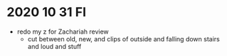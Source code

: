 # 2020 10 31 FI

- redo my z for Zachariah review
  - cut between old, new, and clips of outside and falling down stairs and loud and stuff
